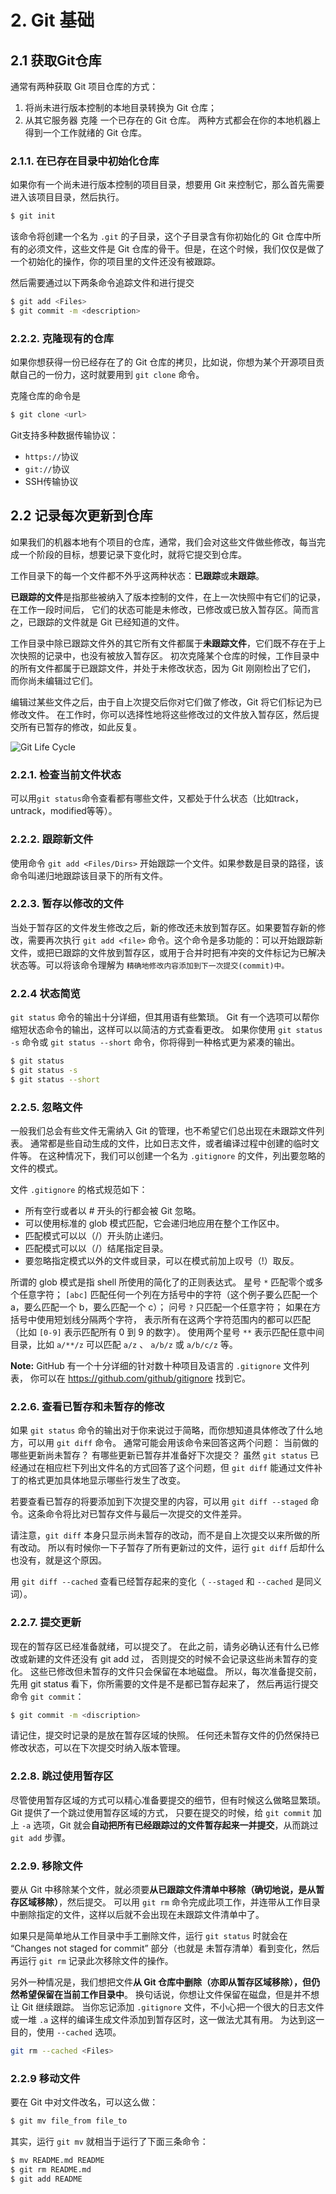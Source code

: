 
# 2. Git 基础
## 2.1 获取Git仓库
通常有两种获取 Git 项目仓库的方式：
1. 将尚未进行版本控制的本地目录转换为 Git 仓库；
2. 从其它服务器 克隆 一个已存在的 Git 仓库。
两种方式都会在你的本地机器上得到一个工作就绪的 Git 仓库。


### 2.1.1. 在已存在目录中初始化仓库
如果你有一个尚未进行版本控制的项目目录，想要用 Git 来控制它，那么首先需要进入该项目目录，然后执行。

```bash
$ git init
```

该命令将创建一个名为 `.git` 的子目录，这个子目录含有你初始化的 Git 仓库中所有的必须文件，这些文件是 Git 仓库的骨干。但是，在这个时候，我们仅仅是做了一个初始化的操作，你的项目里的文件还没有被跟踪。

然后需要通过以下两条命令追踪文件和进行提交
```bash
$ git add <Files>
$ git commit -m <description>
```


### 2.2.2. 克隆现有的仓库
如果你想获得一份已经存在了的 Git 仓库的拷贝，比如说，你想为某个开源项目贡献自己的一份力，这时就要用到 `git clone` 命令。

克隆仓库的命令是

```bash
$ git clone <url>
```

Git支持多种数据传输协议：

* `https://`协议
* `git://`协议
* SSH传输协议


## 2.2 记录每次更新到仓库
如果我们的机器本地有个项目的仓库，通常，我们会对这些文件做些修改，每当完成一个阶段的目标，想要记录下变化时，就将它提交到仓库。

工作目录下的每一个文件都不外乎这两种状态：**已跟踪**或**未跟踪**。

**已跟踪的文件**是指那些被纳入了版本控制的文件，在上一次快照中有它们的记录，在工作一段时间后， 它们的状态可能是未修改，已修改或已放入暂存区。简而言之，已跟踪的文件就是 Git 已经知道的文件。

工作目录中除已跟踪文件外的其它所有文件都属于**未跟踪文件**，它们既不存在于上次快照的记录中，也没有被放入暂存区。 初次克隆某个仓库的时候，工作目录中的所有文件都属于已跟踪文件，并处于未修改状态，因为 Git 刚刚检出了它们， 而你尚未编辑过它们。

编辑过某些文件之后，由于自上次提交后你对它们做了修改，Git 将它们标记为已修改文件。 在工作时，你可以选择性地将这些修改过的文件放入暂存区，然后提交所有已暂存的修改，如此反复。

![Git Life Cycle](./images/GitLifeCycle.png)


### 2.2.1. 检查当前文件状态
可以用`git status`命令查看都有哪些文件，又都处于什么状态（比如track，untrack，modified等等）。


### 2.2.2. 跟踪新文件
使用命令 `git add <Files/Dirs>` 开始跟踪一个文件。如果参数是目录的路径，该命令叫递归地跟踪该目录下的所有文件。


### 2.2.3. 暂存以修改的文件
当处于暂存区的文件发生修改之后，新的修改还未放到暂存区。如果要暂存新的修改，需要再次执行 `git add <file>` 命令。这个命令是多功能的：可以开始跟踪新文件，或把已跟踪的文件放到暂存区，或用于合并时把有冲突的文件标记为已解决状态等。可以将该命令理解为 `精确地修改内容添加到下一次提交(commit)中。`


### 2.2.4 状态简览
`git status` 命令的输出十分详细，但其用语有些繁琐。 Git 有一个选项可以帮你缩短状态命令的输出，这样可以以简洁的方式查看更改。 如果你使用 `git status -s` 命令或 `git status --short` 命令，你将得到一种格式更为紧凑的输出。
```bash
$ git status
$ git status -s
$ git status --short
```


### 2.2.5. 忽略文件
一般我们总会有些文件无需纳入 Git 的管理，也不希望它们总出现在未跟踪文件列表。 通常都是些自动生成的文件，比如日志文件，或者编译过程中创建的临时文件等。 在这种情况下，我们可以创建一个名为 `.gitignore` 的文件，列出要忽略的文件的模式。

文件 `.gitignore` 的格式规范如下：
* 所有空行或者以 # 开头的行都会被 Git 忽略。
* 可以使用标准的 glob 模式匹配，它会递归地应用在整个工作区中。
* 匹配模式可以以（/）开头防止递归。
* 匹配模式可以以（/）结尾指定目录。
* 要忽略指定模式以外的文件或目录，可以在模式前加上叹号（!）取反。

所谓的 glob 模式是指 shell 所使用的简化了的正则表达式。 星号 `*` 匹配零个或多个任意字符； `[abc]` 匹配任何一个列在方括号中的字符（这个例子要么匹配一个 a，要么匹配一个 b，要么匹配一个 c）； 问号 `?` 只匹配一个任意字符； 如果在方括号中使用短划线分隔两个字符， 表示所有在这两个字符范围内的都可以匹配（比如 `[0-9]` 表示匹配所有 0 到 9 的数字）。 使用两个星号 `**` 表示匹配任意中间目录，比如 `a/**/z` 可以匹配 `a/z` 、 `a/b/z` 或 `a/b/c/z` 等。

**Note:** GitHub 有一个十分详细的针对数十种项目及语言的 `.gitignore` 文件列表， 你可以在 https://github.com/github/gitignore 找到它。


### 2.2.6. 查看已暂存和未暂存的修改
如果 `git status` 命令的输出对于你来说过于简略，而你想知道具体修改了什么地方，可以用 `git diff` 命令。 通常可能会用该命令来回答这两个问题： 当前做的哪些更新尚未暂存？ 有哪些更新已暂存并准备好下次提交？ 虽然 `git status` 已经通过在相应栏下列出文件名的方式回答了这个问题，但 `git diff` 能通过文件补丁的格式更加具体地显示哪些行发生了改变。

若要查看已暂存的将要添加到下次提交里的内容，可以用 `git diff --staged` 命令。这条命令将比对已暂存文件与最后一次提交的文件差异。

请注意，`git diff` 本身只显示尚未暂存的改动，而不是自上次提交以来所做的所有改动。 所以有时候你一下子暂存了所有更新过的文件，运行 `git diff` 后却什么也没有，就是这个原因。

用 `git diff --cached` 查看已经暂存起来的变化（ `--staged` 和 `--cached` 是同义词）。


### 2.2.7. 提交更新
现在的暂存区已经准备就绪，可以提交了。 在此之前，请务必确认还有什么已修改或新建的文件还没有 git add 过， 否则提交的时候不会记录这些尚未暂存的变化。 这些已修改但未暂存的文件只会保留在本地磁盘。 所以，每次准备提交前，先用 git status 看下，你所需要的文件是不是都已暂存起来了， 然后再运行提交命令 `git commit`：
```bash
$ git commit -m <discription>
```
请记住，提交时记录的是放在暂存区域的快照。 任何还未暂存文件的仍然保持已修改状态，可以在下次提交时纳入版本管理。


### 2.2.8. 跳过使用暂存区
尽管使用暂存区域的方式可以精心准备要提交的细节，但有时候这么做略显繁琐。 Git 提供了一个跳过使用暂存区域的方式， 只要在提交的时候，给 `git commit` 加上 `-a` 选项，Git 就会**自动把所有已经跟踪过的文件暂存起来一并提交**，从而跳过 `git add` 步骤。


### 2.2.9. 移除文件
要从 Git 中移除某个文件，就必须要**从已跟踪文件清单中移除（确切地说，是从暂存区域移除）**，然后提交。 可以用 `git rm` 命令完成此项工作，并连带从工作目录中删除指定的文件，这样以后就不会出现在未跟踪文件清单中了。

如果只是简单地从工作目录中手工删除文件，运行 `git status` 时就会在 “Changes not staged for commit” 部分（也就是 未暂存清单）看到变化，然后再运行 `git rm` 记录此次移除文件的操作。

另外一种情况是，我们想把文件**从 Git 仓库中删除（亦即从暂存区域移除），但仍然希望保留在当前工作目录中**。 换句话说，你想让文件保留在磁盘，但是并不想让 Git 继续跟踪。 当你忘记添加 `.gitignore` 文件，不小心把一个很大的日志文件或一堆 `.a` 这样的编译生成文件添加到暂存区时，这一做法尤其有用。 为达到这一目的，使用 `--cached` 选项。
```bash
git rm --cached <Files>
```


### 2.2.9 移动文件
要在 Git 中对文件改名，可以这么做：
```bash
$ git mv file_from file_to
```
其实，运行 `git mv` 就相当于运行了下面三条命令：
```bash
$ mv README.md README
$ git rm README.md
$ git add README
```
